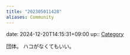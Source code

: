 ```yaml
---
title: "202305011428"
aliases: Community
---
```


date: 2024-12-20T14:15:31+09:00
up:: [Category](202305011427.md)

団体。
ハコがなくてもいい。